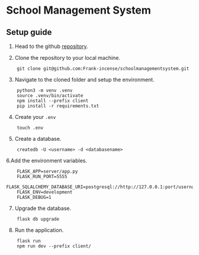 # School Management System

## Setup guide

1. Head to the github [repository](https://github.com/Frank-incense/schoolmanagementsystem).

2. Clone the repository to your local machine.

```
    git clone git@github.com:Frank-incense/schoolmanagementsystem.git
```
3. Navigate to the cloned folder and setup the environment.
```
    python3 -m venv .venv
    source .venv/bin/activate
    npm install --prefix client
    pip install -r requirements.txt
```
4. Create your `.env` 
```
    touch .env
```
5. Create a database.
```
    createdb -U <username> -d <databasename>
```
6.Add the environment variables.
```
    FLASK_APP=server/app.py
    FLASK_RUN_PORT=5555
    FLASK_SQLALCHEMY_DATABASE_URI=postgresql://http://127.0.0.1:port/username:password/databasename
    FLASK_ENV=development
    FLASK_DEBUG=1   
```
7. Upgrade the database.
```
    flask db upgrade
```
8. Run the application.
```
    flask run
    npm run dev --prefix client/
```